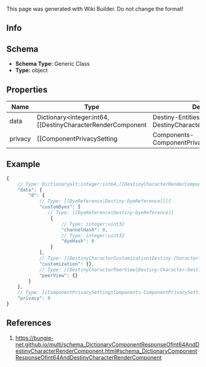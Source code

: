 <span class="wiki-builder">This page was generated with Wiki Builder. Do not change the format!</span>

## Info

## Schema
* **Schema Type:** Generic Class
* **Type:** object

## Properties
Name | Type | Description
---- | ---- | -----------
data | Dictionary&lt;integer:int64,[[DestinyCharacterRenderComponent|Destiny-Entities-Characters-DestinyCharacterRenderComponent]]&gt; | 
privacy | [[ComponentPrivacySetting|Components-ComponentPrivacySetting]]:Enum | 

## Example
```javascript
{
    // Type: Dictionary&lt;integer:int64,[[DestinyCharacterRenderComponent|Destiny-Entities-Characters-DestinyCharacterRenderComponent]]&gt;
    "data": {
        "0": {
            // Type: [[DyeReference|Destiny-DyeReference]][]
            "customDyes": [
               // Type: [[DyeReference|Destiny-DyeReference]]
                {
                    // Type: integer:uint32
                    "channelHash": 0,
                    // Type: integer:uint32
                    "dyeHash": 0
                }
            ],
            // Type: [[DestinyCharacterCustomization|Destiny-Character-DestinyCharacterCustomization]]
            "customization": {},
            // Type: [[DestinyCharacterPeerView|Destiny-Character-DestinyCharacterPeerView]]
            "peerView": {}
        }
    },
    // Type: [[ComponentPrivacySetting|Components-ComponentPrivacySetting]]:Enum
    "privacy": 0
}

```

## References
1. https://bungie-net.github.io/multi/schema_DictionaryComponentResponseOfint64AndDestinyCharacterRenderComponent.html#schema_DictionaryComponentResponseOfint64AndDestinyCharacterRenderComponent
